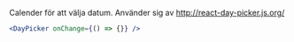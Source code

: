 Calender för att välja datum. Använder sig av http://react-day-picker.js.org/

```jsx
<DayPicker onChange={() => {}} />
```
